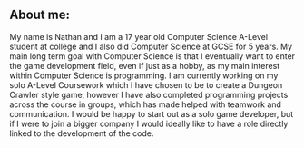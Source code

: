 ## About me:

My name is Nathan and I am a 17 year old Computer Science A-Level student at college and I also did Computer Science at GCSE for 5 years. My main long term goal with Computer Science is that I eventually want to enter the game development field, even if just as a hobby, as my main interest within Computer Science is programming. I am currently working on my solo A-Level Coursework which I have chosen to be to create a Dungeon Crawler style game, however I have also completed programming projects across the course in groups, which has made helped with teamwork and communication. I would be happy to start out as a solo game developer, but if I were to join a bigger company I would ideally like to have a role directly linked to the development of the code.
